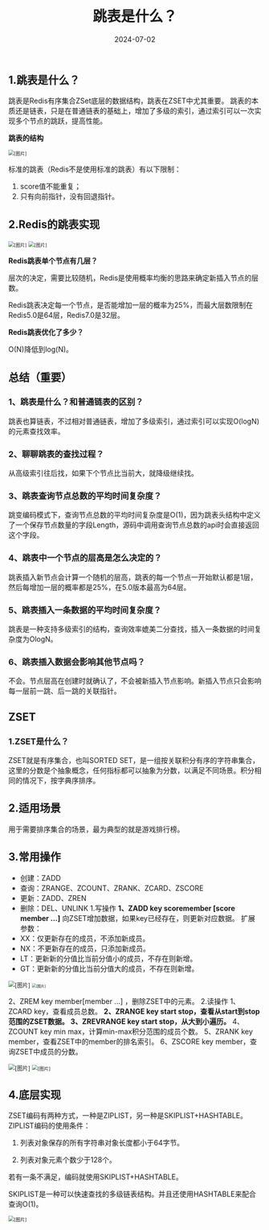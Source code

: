 ﻿---
title: 跳表是什么？
shortTitle: 5.跳表是什么？
category:
  - Redis
tag:
  - Redis
date: 2024-07-02
---

## 1.跳表是什么？
跳表是Redis有序集合ZSet底层的数据结构，跳表在ZSET中尤其重要。
跳表的本质还是链表，只是在普通链表的基础上，增加了多级的索引，通过索引可以一次实现多个节点的跳跃，提高性能。

**跳表的结构**

<img src="https://golang-code.oss-cn-beijing.aliyuncs.com/images/202501071635494.png" alt="[图片]" style="zoom:67%;" />

标准的跳表（Redis不是使用标准的跳表）有以下限制：
1. score值不能重复；
2. 只有向前指针，没有回退指针。

## 2.Redis的跳表实现

<img src="https://cdn.golangcode.cn/images/202501182113490.png" alt="[图片]" style="zoom:67%;" />

<img src="https://cdn.golangcode.cn/images/202501182113416.png" alt="[图片]" style="zoom:67%;" />

**Redis跳表单个节点有几层？**

层次的决定，需要比较随机，Redis是使用概率均衡的思路来确定新插入节点的层数。

Redis跳表决定每一个节点，是否能增加一层的概率为25%，而最大层数限制在Redis5.0是64层，Redis7.0是32层。

**Redis跳表优化了多少？**

O(N)降低到log(N)。
## 总结（重要）
### 1、跳表是什么？和普通链表的区别？

跳表也算链表，不过相对普通链表，增加了多级索引，通过索引可以实现O(logN)的元素查找效率。

### 2、聊聊跳表的查找过程？
从高级索引往后找，如果下个节点比当前大，就降级继续找。

### 3、跳表查询节点总数的平均时间复杂度？
跳变编码模式下，查询节点总数的平均时间复杂度是O(1)，因为跳表头结构中定义了一个保存节点数量的字段Length，源码中调用查询节点总数的api时会直接返回这个字段。

### 4、跳表中一个节点的层高是怎么决定的？
跳表插入新节点会计算一个随机的层高，跳表的每一个节点一开始默认都是1层，然后每增加一层的概率都是25%，在5.0版本最高为64层。

### 5、跳表插入一条数据的平均时间复杂度？
跳表是一种支持多级索引的结构，查询效率媲美二分查找，插入一条数据的时间复杂度为OlogN。

### 6、跳表插入数据会影响其他节点吗？
不会。节点层高在创建时就确认了，不会被新插入节点影响。新插入节点只会影响每一层前一跳、后一跳的关联指针。

## ZSET

### 1.ZSET是什么？

ZSET就是有序集合，也叫SORTED SET，是一组按关联积分有序的字符串集合，这里的分数是个抽象概念，任何指标都可以抽象为分数，以满足不同场景。积分相同的情况下，按字典序排序。
## 2.适用场景
用于需要排序集合的场景，最为典型的就是游戏排行榜。
## 3.常用操作
- 创建：ZADD
- 查询：ZRANGE、ZCOUNT、ZRANK、ZCARD、ZSCORE
- 更新：ZADD、ZREN
- 删除：DEL、UNLINK
1.写操作
**1、ZADD key scoremember [score member ...]** 
向ZSET增加数据，如果key已经存在，则更新对应数据。
扩展参数：
- XX：仅更新存在的成员，不添加新成员。
- NX：不更新存在的成员，只添加新成员。
- LT：更新新的分值比当前分值小的成员，不存在则新增。
- GT：更新新的分值比当前分值大的成员，不存在则新增。

<img src="https://golang-code.oss-cn-beijing.aliyuncs.com/images/202501071636230.png" alt="[图片]" style="zoom: 80%;" />

<img src="https://golang-code.oss-cn-beijing.aliyuncs.com/images/202501071636880.png" alt="[图片]" style="zoom:50%;" />

2、ZREM key member[member ...] ，删除ZSET中的元素。
2.读操作
1、ZCARD key，查看成员总数。
**2、ZRANGE key start stop，查看从start到stop范围的ZSET数据。
3、ZREVRANGE key start stop，从大到小遍历。**
4、ZCOUNT key min max，计算min-max积分范围的成员个数。
5、ZRANK key member，查看ZSET中的member的排名索引。
6、ZSCORE key member，查询ZSET中成员的分数。

<img src="https://golang-code.oss-cn-beijing.aliyuncs.com/images/202501071636089.png" alt="[图片]" style="zoom:80%;" />

<img src="https://golang-code.oss-cn-beijing.aliyuncs.com/images/202501071636592.png" alt="[图片]" style="zoom:67%;" />

## 4.底层实现
ZSET编码有两种方式，一种是ZIPLIST，另一种是SKIPLIST+HASHTABLE。
ZIPLIST编码的使用条件：
1. 列表对象保存的所有字符串对象长度都小于64字节。

2. 列表对象元素个数少于128个。

若有一条不满足，编码就使用SKIPLIST+HASHTABLE。

SKIPLIST是一种可以快速查找的多级链表结构。并且还使用HASHTABLE来配合查询O(1)。

<img src="https://golang-code.oss-cn-beijing.aliyuncs.com/images/202501071636702.png" alt="[图片]" style="zoom:67%;" />

